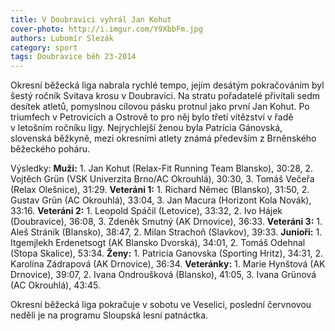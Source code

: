 ```yaml
---
title: V Doubravici vyhrál Jan Kohut
cover-photo: http://i.imgur.com/Y9XbbFm.jpg
authors: Lubomír Slezák
category: sport
tags: Doubravice běh 23-2014 
---
```


Okresní běžecká liga nabrala rychlé tempo, jejím desátým pokračováním byl šestý ročník Svitava krosu v Doubravici.
Na stratu pořadatelé přivítali sedm desítek atletů, pomyslnou cílovou pásku protnul jako první Jan Kohut. Po triumfech v Petrovicích a Ostrově to pro něj bylo třetí vítězství v řadě v letošním ročníku ligy. Nejrychlejší ženou byla Patrícia Gánovská, slovenská běžkyně, mezi okresními atlety známá především z Brněnského běžeckého poháru.

Výsledky: **Muži:** 1. Jan Kohut (Relax-Fit Running Team Blansko), 30:28, 2. Vojtěch Grün (VSK Univerzita Brno/AC Okrouhlá), 30:30, 3. Tomáš Večeřa (Relax Olešnice), 31:29. **Veteráni 1:** 1. Richard Němec (Blansko), 31:50, 2. Gustav Grün (AC Okrouhlá), 33:04, 3. Jan Macura (Horizont Kola Novák), 33:16. **Veteráni 2:** 1. Leopold Spáčil (Letovice), 33:32, 2. Ivo Hájek (Doubravice), 36:08, 3. Zdeněk Smutný (AK Drnovice), 36:33. **Veteráni 3:** 1. Aleš Stráník (Blansko), 38:47, 2. Milan Strachoň (Slavkov), 39:33. **Junioři:** 1. Itgemjlekh Erdenetsogt (AK Blansko Dvorská), 34:01, 2. Tomáš Odehnal (Stopa Skalice), 53:34. **Ženy:** 1. Patricia Ganovska (Sporting Hritz), 34:31, 2. Karolína Zádrapová (AK Drnovice), 36:34. **Veteránky:** 1. Marie Hynštová (AK Drnovice), 39:07, 2. Ivana Ondroušková (Blansko), 41:05, 3. Ivana Grünová (AC Okrouhlá), 43:45.

Okresní běžecká liga pokračuje v sobotu ve Veselici, poslední červnovou neděli je na programu Sloupská lesní patnáctka.